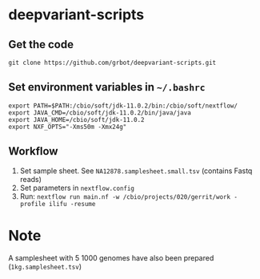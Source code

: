 # deepvariant-scripts

## Get the code
```
git clone https://github.com/grbot/deepvariant-scripts.git
```

## Set environment variables in `~/.bashrc`
```
export PATH=$PATH:/cbio/soft/jdk-11.0.2/bin:/cbio/soft/nextflow/
export JAVA_CMD=/cbio/soft/jdk-11.0.2/bin/java/java
export JAVA_HOME=/cbio/soft/jdk-11.0.2
export NXF_OPTS="-Xms50m -Xmx24g"
```

## Workflow

1) Set sample sheet. See `NA12878.samplesheet.small.tsv` (contains Fastq reads)
2) Set parameters in `nextflow.config`
3) Run: `nextflow run main.nf -w /cbio/projects/020/gerrit/work -profile ilifu -resume`

# Note
A samplesheet with 5 1000 genomes have also been prepared (`1kg.samplesheet.tsv`)
